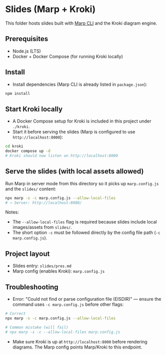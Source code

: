 # Slides (Marp + Kroki)

This folder hosts slides built with [Marp CLI](https://github.com/marp-team/marp-cli) and the Kroki diagram engine.

## Prerequisites

- Node.js (LTS)
- Docker + Docker Compose (for running Kroki locally)

## Install

- Install dependencies (Marp CLI is already listed in `package.json`):

```bash
npm install
```

## Start Kroki locally

- A Docker Compose setup for Kroki is included in this project under `./kroki`.
- Start it before serving the slides (Marp is configured to use `http://localhost:8000`):

```bash
cd kroki
docker compose up -d
# Kroki should now listen on http://localhost:8000
```

## Serve the slides (with local assets allowed)

Run Marp in server mode from this directory so it picks up `marp.config.js` and the `slides/` content:

```bash
npx marp -s -c marp.config.js --allow-local-files
# → Server: http://localhost:8080/
```

Notes:
- The `--allow-local-files` flag is required because slides include local images/assets from `slides/`.
- The short option `-c` must be followed directly by the config file path (`-c marp.config.js`).

## Project layout

- Slides entry: `slides/pres.md`
- Marp config (enables Kroki): `marp.config.js`

## Troubleshooting

- Error: "Could not find or parse configuration file (EISDIR)" — ensure the command uses `-c marp.config.js` before other flags:

```bash
# Correct
npx marp -s -c marp.config.js --allow-local-files

# Common mistake (will fail)
# npx marp -s -c --allow-local-files marp.config.js
```

- Make sure Kroki is up at `http://localhost:8000` before rendering diagrams. The Marp config points Marp/Kroki to this endpoint.
